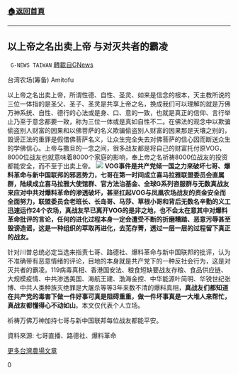 ###  [:house:返回首頁](https://github.com/ourhimalayas/txt)
---

## 以上帝之名出卖上帝 与对灭共者的霸凌
` G-NEWS TAIWAN` [轉載自GNews](https://gnews.org/zh-hans/816560/)

台湾农场(筹备) Amitofu

以上帝之名出卖上帝，所谓性德、自性、圣灵、如来是信念的根本，天主教所说的三位一体指的是圣父、圣子、圣灵是共享上帝之名，换成我们可以理解的就是万佛万神系统、自性、德行的心法或是身、口、意的一致，也就是真正的信仰、言行举止乃至于意念都要一致，称为三位一体或是真如自性不二。在佛法的观念中以欺骗偷盗别人财富的因果和以佛菩萨的名义欺骗偷盗别人财富的因果那是天壤之别的，毁谤正法的重罪是假借佛菩萨名义，让众生完全失去对佛菩萨的信心因而断送众生的学佛信心。上帝与撒旦的一念之间，很多战友都是将自己的财富托付原VOG，8000位战友也就意味着8000个家庭的影响，奉上帝之名祈祷8000位战友的投资都能安全，而不至于出卖上帝。
![]()![](https://gnews.org/wp-content/uploads/2021/01/957.jpg)
**VOG事件是共产党倾一国之力来破坏七哥、爆料革命与新中国联邦的邪恶势力，七哥在第一时间成立喜马拉雅联盟委员会直属群，陆续成立喜马拉雅大使馆群、官方法治基金、全球G系列咨服群与无数真战友来应对中共对爆料革命的渗透破坏，甚至扛起VOG与凤凰农场战友的资金安全而全面努力，联盟委员会老班长、长岛哥、马莎、草根小哥和背后无数名辛勤的义工迅速运作24个农场，真战友早已离开VOG的是非之地，也不会太在意其中对爆料革命批评的言论，任何的进化过程本身一定会遭受不断的折磨糟踏、恶意污辱甚至毁谤造谣，这是一种组织的萃取再进化，去芜存菁，透过一层一层的过程留下真正的战友。**

针对川普总统必定当选来指责七哥、路德社、爆料革命与新中国联邦的批评，认为不准确带有恶意情绪的评论，目地的本身就是共产党下的一种反社会行为，这是对灭共者的霸凌。119病毒真相、香港国安法、粮食短缺要战友存粮、食品供应链、大规模疫情、中共渗透美国、海航王建、渤海金控、中华能源叶简明、华锐世纪张博、中共人类种族灭绝罪是大屠杀等等3年来数不清的爆料真相，**真战友们都知道在共产党的毒害下做一件好事可真是阻碍重重，做一件坏事真是一大堆人来帮忙，真战友都懂得心不动如山**。本文仅代表个人立场。

祈祷万佛万神加持七哥与新中国联邦每位战友都能平安。

資料來源: 七哥直播、路德社、爆料革命

[更多台灣農場文章](https://www.gnews.org/zh-hant/author/taiwangnews/)

0
